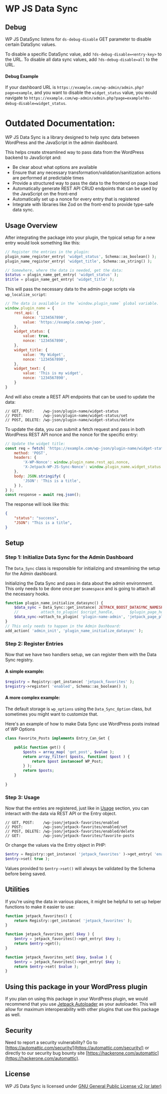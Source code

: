 # WP JS Data Sync

## Debug

WP JS DataSync listens for `ds-debug-disable` GET parameter to disable certain DataSync values.

To disable a specific DataSync value, add `?ds-debug-disable=<entry-key>` to the URL.
To disable all data sync values, add `?ds-debug-disable=all` to the URL.

#### Debug Example

If your dashboard URL is `https://example.com/wp-admin/admin.php?page=example`, and you want to disable the `widget_status` value, you would navigate to `https://example.com/wp-admin/admin.php?page=example?ds-debug-disable=widget_status`.














# Outdated Documentation:
WP JS Data Sync is a library designed to help sync data between WordPress and the JavaScript in the admin dashboard.

This helps create streamlined way to pass data from the WordPress backend to JavaScript and:

- Be clear about what options are available
- Ensure that any necessary transformation/validation/sanitization actions are performed at predictable times
- Provide a structured way to pass the data to the frontend on page load
- Automatically generate REST API CRUD endpoints that can be used by the JavaScript on the front-end
- Automatically set up a nonce for every entry that is registered
- Integrate with libraries like Zod on the front-end to provide type-safe data sync.

## Usage Overview

After integrating the package into your plugin, the typical setup for a new entry would look something like this:

```php
// Register the entries in the plugin:
plugin_name_register_entry( 'widget_status', Schema::as_boolean() );
plugin_name_register_entry( 'widget_title', Schema::as_string() );

// Somewhere, where the data is needed, get the data:
$status = plugin_name_get_entry( 'widget_status' );
$title = plugin_name_get_entry( 'widget_title' );
```


This will pass the necessary data to the admin-page scripts via `wp_localize_script`:
```js
// The data is available in the `window.plugin_name` global variable.
window.plugin_name = {
	rest_api: {
		nonce: '1234567890',
		value: 'https://example.com/wp-json',
	},
	widget_status: {
		value: true,
		nonce: '1234567890',
	},
	widget_title: {
		value: 'My Widget',
		nonce: '1234567890',
	},
	widget_text: {
		value: 'This is my widget',
		nonce: '1234567890',
	}
}
```

And will also create a REST API endpoints that can be used to update the data:
```
// GET, POST:    /wp-json/plugin-name/widget-status
// POST:         /wp-json/plugin-name/widget-status/set
// POST, DELETE: /wp-json/plugin-name/widget-status/delete
```


To update the data, you can submit a fetch request and pass in both WordPress REST API nonce and the nonce for the specific entry:
```js
// Update the widget title:
const req = fetch( 'https://example.com/wp-json/plugin-name/widget-status/set', {
	method: 'POST',
	headers: {
		'X-WP-Nonce': window.plugin_name.rest_api.nonce,
		'X-Jetpack-WP-JS-Sync-Nonce': window.plugin_name.widget_status.nonce,
	},
	body: JSON.stringify( {
		'JSON': 'This is a title',
	} ),
} );
const response = await req.json();
```

The response will look like this:
```json
{
	"status": "success",
	"JSON": "This is a title",
}
```

## Setup
### Step 1: Initialize Data Sync for the Admin Dashboard

The `Data_Sync` class is responsible for initializing and streamlining the setup for the Admin dashboard.

Initializing the Data Sync and pass in data about the admin environment.
This only needs to be done once per `$namespace` and is going to attach all the necesasry hooks.

```php
function plugin_name_initialize_datasync() {
	$data_sync = Data_Sync::get_instance( JETPACK_BOOST_DATASYNC_NAMESPACE );
	//          attach_to_plugin( $script_handle,       $plugin_page_hook         );
	$data_sync->attach_to_plugin( 'plugin-name-admin', 'jetpack_page_plugin-name' );
}
// This only needs to happen in the Admin Dashboard:
add_action( 'admin_init', 'plugin_name_initialize_datasync' );
```

### Step 2: Register Entries

Now that we have two handlers setup, we can register them with the Data Sync registry.

#### A simple example:
```php
$registry = Registry::get_instance( 'jetpack_favorites' );
$registry->register( 'enabled', Schema::as_boolean() );
```

#### A more complex example:

The default storage is `wp_options` using the `Data_Sync_Option` class, but sometimes you might want to customize that.

Here's an example of how to make Data Sync use WordPress posts instead of WP Options

```php
class Favorite_Posts implements Entry_Can_Get {

	public function get() {
		$posts = array_map( 'get_post', $value );
		return array_filter( $posts, function( $post ) {
			return $post instanceof WP_Post;
		} );
		return $posts;
	}
	
}
```


### Step 3: Usage

Now that the entries are registered, just like in [Usage](#usage) section, you can interact with the data via REST API or the Entry object.

```
// GET, POST:    /wp-json/jetpack-favorites/enabled
// POST:         /wp-json/jetpack-favorites/enabled/set
// POST, DELETE: /wp-json/jetpack-favorites/enabled/delete
// GET:          /wp-json/jetpack-favorites/favorite-posts
```

Or change the values via the Entry object in PHP:
```php
$entry = Registry::get_instance( 'jetpack_favorites' )->get_entry( 'enabled' );
$entry->set( true );
```

Values provided to `$entry->set()` will always be validated by the Schema before being saved.

## Utilities
If you're using the data in various places, it might be helpful to set up helper functions to make it easier to use:

```php
function jetpack_favorites() {
	return Registry::get_instance( 'jetpack_favorites' );
}

function jetpack_favorites_get( $key ) {
	$entry = jetpack_favorites()->get_entry( $key );
	return $entry->get();
}

function jetpack_favorites_set( $key, $value ) {
	$entry = jetpack_favorites()->get_entry( $key );
	return $entry->set( $value );
}
```

## Using this package in your WordPress plugin

If you plan on using this package in your WordPress plugin, we would recommend that you use [Jetpack Autoloader](https://packagist.org/packages/automattic/jetpack-autoloader) as your autoloader. This will allow for maximum interoperability with other plugins that use this package as well.

## Security
Need to report a security vulnerability? Go to [https://automattic.com/security/](https://automattic.com/security/) or directly to our security bug bounty site [https://hackerone.com/automattic](https://hackerone.com/automattic).

## License
WP JS Data Sync is licensed under [GNU General Public License v2 (or later)](./LICENSE.txt)

